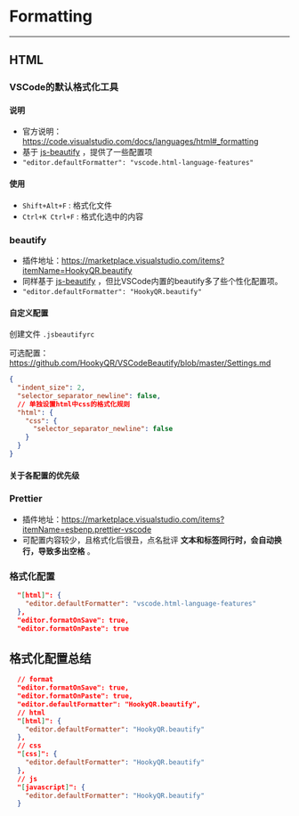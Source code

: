 # Formatting

---

## HTML

### VSCode的默认格式化工具

#### 说明

- 官方说明：https://code.visualstudio.com/docs/languages/html#_formatting
- 基于 [js-beautify](https://github.com/beautify-web/js-beautify) ，提供了一些配置项
- `"editor.defaultFormatter": "vscode.html-language-features"`

#### 使用

- `Shift+Alt+F` : 格式化文件
- `Ctrl+K Ctrl+F` : 格式化选中的内容

### beautify

- 插件地址：https://marketplace.visualstudio.com/items?itemName=HookyQR.beautify
- 同样基于 [js-beautify](https://github.com/beautify-web/js-beautify) ，但比VSCode内置的beautify多了些个性化配置项。
- `"editor.defaultFormatter": "HookyQR.beautify"`

#### 自定义配置

创建文件 `.jsbeautifyrc` 

可选配置：https://github.com/HookyQR/VSCodeBeautify/blob/master/Settings.md

```json
{
  "indent_size": 2,
  "selector_separator_newline": false,
  // 单独设置html中css的格式化规则
  "html": {
    "css": {
      "selector_separator_newline": false
    }
  }
}
```

#### 关于各配置的优先级

### Prettier

- 插件地址：https://marketplace.visualstudio.com/items?itemName=esbenp.prettier-vscode
- 可配置内容较少，且格式化后很丑，点名批评 **文本和标签同行时，会自动换行，导致多出空格** 。



### 格式化配置

```json
  "[html]": {
    "editor.defaultFormatter": "vscode.html-language-features"
  },
  "editor.formatOnSave": true,
  "editor.formatOnPaste": true
```

## 格式化配置总结

```json
  // format
  "editor.formatOnSave": true,
  "editor.formatOnPaste": true,
  "editor.defaultFormatter": "HookyQR.beautify",
  // html
  "[html]": {
    "editor.defaultFormatter": "HookyQR.beautify"
  },
  // css
  "[css]": {
    "editor.defaultFormatter": "HookyQR.beautify"
  },
  // js
  "[javascript]": {
    "editor.defaultFormatter": "HookyQR.beautify"
  }
```

